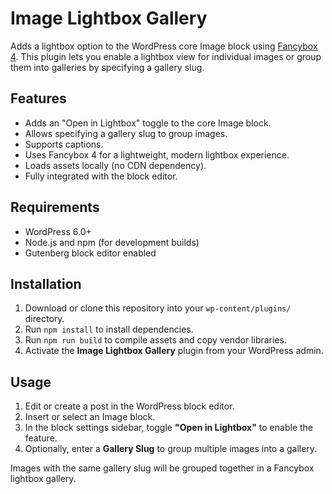 # Image Lightbox Gallery

Adds a lightbox option to the WordPress core Image block using [Fancybox 4](https://fancyapps.com/fancybox/). This plugin lets you enable a lightbox view for individual images or group them into galleries by specifying a gallery slug.

## Features

- Adds an "Open in Lightbox" toggle to the core Image block.
- Allows specifying a gallery slug to group images.
- Supports captions.
- Uses Fancybox 4 for a lightweight, modern lightbox experience.
- Loads assets locally (no CDN dependency).
- Fully integrated with the block editor.

## Requirements

- WordPress 6.0+
- Node.js and npm (for development builds)
- Gutenberg block editor enabled

## Installation

1. Download or clone this repository into your `wp-content/plugins/` directory.
2. Run `npm install` to install dependencies.
3. Run `npm run build` to compile assets and copy vendor libraries.
4. Activate the **Image Lightbox Gallery** plugin from your WordPress admin.

## Usage

1. Edit or create a post in the WordPress block editor.
2. Insert or select an Image block.
3. In the block settings sidebar, toggle **"Open in Lightbox"** to enable the feature.
4. Optionally, enter a **Gallery Slug** to group multiple images into a gallery.

Images with the same gallery slug will be grouped together in a Fancybox lightbox gallery.
